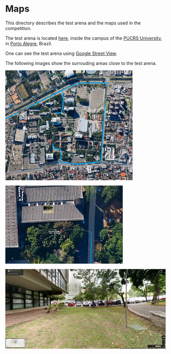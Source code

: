# Maps

This directory describes the test arena and the maps used in the competition.

The test arena is located [here](https://www.google.com.br/maps/@-30.0603226,-51.1739665,19.75z),
inside the campus of the [PUCRS University](http://www.pucrs.br/_includes/campus-mapa/), in [Porto Alegre](http://wikitravel.org/en/Porto_Alegre), Brazil.

One can see the test arena using [Google Street View](https://www.google.com.br/maps/@-30.0600624,-51.173912,3a,75y,126.31h,90t/data=!3m8!1e1!3m6!1s-J7YvUjKo0IA%2FWEHLX-pZdNI%2FAAAAAAAACQI%2F6L-X6GuuOyMV0dii17nr_1RAkNR39omWgCLIB!2e4!3e11!6s%2F%2Flh6.googleusercontent.com%2F-J7YvUjKo0IA%2FWEHLX-pZdNI%2FAAAAAAAACQI%2F6L-X6GuuOyMV0dii17nr_1RAkNR39omWgCLIB%2Fw203-h100-k-no-pi-0-ya227.33194-ro0-fo100%2F!7i9728!8i4864).

The following images show the surrouding areas close to the test arena.

![Alt text](./pucrs.png?raw=true "PUCRS")

![Alt text](./math_building.png?raw=true "Near the test arena")

![Alt text](./arena.png?raw=true "Inside the test arena")
 
